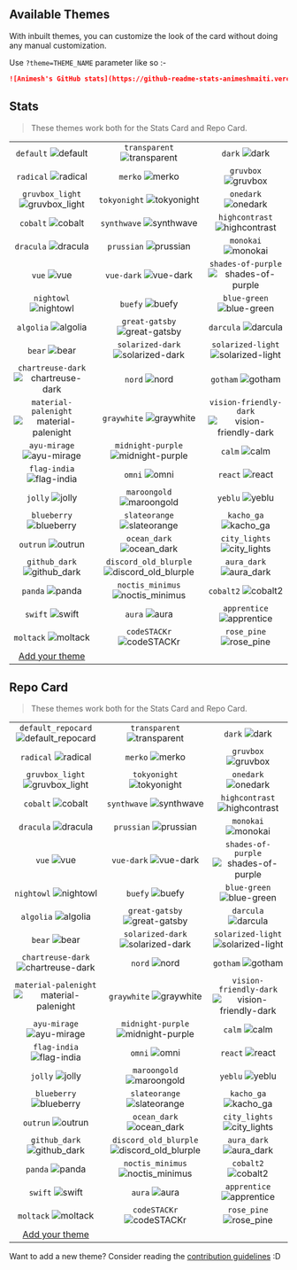 ## Available Themes

<!-- DO NOT EDIT THIS FILE DIRECTLY -->

With inbuilt themes, you can customize the look of the card without doing any manual customization.

Use `?theme=THEME_NAME` parameter like so :-

```md
![Animesh's GitHub stats](https://github-readme-stats-animeshmaiti.vercel.app/api?username=animeshmaiti&theme=dark&show_icons=true)
```

## Stats

> These themes work both for the Stats Card and Repo Card.

| | | |
| :--: | :--: | :--: |
| `default` ![default][default] | `transparent` ![transparent][transparent] | `dark` ![dark][dark] |
| `radical` ![radical][radical] | `merko` ![merko][merko] | `gruvbox` ![gruvbox][gruvbox] |
| `gruvbox_light` ![gruvbox_light][gruvbox_light] | `tokyonight` ![tokyonight][tokyonight] | `onedark` ![onedark][onedark] |
| `cobalt` ![cobalt][cobalt] | `synthwave` ![synthwave][synthwave] | `highcontrast` ![highcontrast][highcontrast] |
| `dracula` ![dracula][dracula] | `prussian` ![prussian][prussian] | `monokai` ![monokai][monokai] |
| `vue` ![vue][vue] | `vue-dark` ![vue-dark][vue-dark] | `shades-of-purple` ![shades-of-purple][shades-of-purple] |
| `nightowl` ![nightowl][nightowl] | `buefy` ![buefy][buefy] | `blue-green` ![blue-green][blue-green] |
| `algolia` ![algolia][algolia] | `great-gatsby` ![great-gatsby][great-gatsby] | `darcula` ![darcula][darcula] |
| `bear` ![bear][bear] | `solarized-dark` ![solarized-dark][solarized-dark] | `solarized-light` ![solarized-light][solarized-light] |
| `chartreuse-dark` ![chartreuse-dark][chartreuse-dark] | `nord` ![nord][nord] | `gotham` ![gotham][gotham] |
| `material-palenight` ![material-palenight][material-palenight] | `graywhite` ![graywhite][graywhite] | `vision-friendly-dark` ![vision-friendly-dark][vision-friendly-dark] |
| `ayu-mirage` ![ayu-mirage][ayu-mirage] | `midnight-purple` ![midnight-purple][midnight-purple] | `calm` ![calm][calm] |
| `flag-india` ![flag-india][flag-india] | `omni` ![omni][omni] | `react` ![react][react] |
| `jolly` ![jolly][jolly] | `maroongold` ![maroongold][maroongold] | `yeblu` ![yeblu][yeblu] |
| `blueberry` ![blueberry][blueberry] | `slateorange` ![slateorange][slateorange] | `kacho_ga` ![kacho_ga][kacho_ga] |
| `outrun` ![outrun][outrun] | `ocean_dark` ![ocean_dark][ocean_dark] | `city_lights` ![city_lights][city_lights] |
| `github_dark` ![github_dark][github_dark] | `discord_old_blurple` ![discord_old_blurple][discord_old_blurple] | `aura_dark` ![aura_dark][aura_dark] |
| `panda` ![panda][panda] | `noctis_minimus` ![noctis_minimus][noctis_minimus] | `cobalt2` ![cobalt2][cobalt2] |
| `swift` ![swift][swift] | `aura` ![aura][aura] | `apprentice` ![apprentice][apprentice] |
| `moltack` ![moltack][moltack] | `codeSTACKr` ![codeSTACKr][codeSTACKr] | `rose_pine` ![rose_pine][rose_pine] |
| [Add your theme][add-theme] | | |

## Repo Card

> These themes work both for the Stats Card and Repo Card.

| | | |
| :--: | :--: | :--: |
| `default_repocard` ![default_repocard][default_repocard_repo] | `transparent` ![transparent][transparent_repo] | `dark` ![dark][dark_repo] |
| `radical` ![radical][radical_repo] | `merko` ![merko][merko_repo] | `gruvbox` ![gruvbox][gruvbox_repo] |
| `gruvbox_light` ![gruvbox_light][gruvbox_light_repo] | `tokyonight` ![tokyonight][tokyonight_repo] | `onedark` ![onedark][onedark_repo] |
| `cobalt` ![cobalt][cobalt_repo] | `synthwave` ![synthwave][synthwave_repo] | `highcontrast` ![highcontrast][highcontrast_repo] |
| `dracula` ![dracula][dracula_repo] | `prussian` ![prussian][prussian_repo] | `monokai` ![monokai][monokai_repo] |
| `vue` ![vue][vue_repo] | `vue-dark` ![vue-dark][vue-dark_repo] | `shades-of-purple` ![shades-of-purple][shades-of-purple_repo] |
| `nightowl` ![nightowl][nightowl_repo] | `buefy` ![buefy][buefy_repo] | `blue-green` ![blue-green][blue-green_repo] |
| `algolia` ![algolia][algolia_repo] | `great-gatsby` ![great-gatsby][great-gatsby_repo] | `darcula` ![darcula][darcula_repo] |
| `bear` ![bear][bear_repo] | `solarized-dark` ![solarized-dark][solarized-dark_repo] | `solarized-light` ![solarized-light][solarized-light_repo] |
| `chartreuse-dark` ![chartreuse-dark][chartreuse-dark_repo] | `nord` ![nord][nord_repo] | `gotham` ![gotham][gotham_repo] |
| `material-palenight` ![material-palenight][material-palenight_repo] | `graywhite` ![graywhite][graywhite_repo] | `vision-friendly-dark` ![vision-friendly-dark][vision-friendly-dark_repo] |
| `ayu-mirage` ![ayu-mirage][ayu-mirage_repo] | `midnight-purple` ![midnight-purple][midnight-purple_repo] | `calm` ![calm][calm_repo] |
| `flag-india` ![flag-india][flag-india_repo] | `omni` ![omni][omni_repo] | `react` ![react][react_repo] |
| `jolly` ![jolly][jolly_repo] | `maroongold` ![maroongold][maroongold_repo] | `yeblu` ![yeblu][yeblu_repo] |
| `blueberry` ![blueberry][blueberry_repo] | `slateorange` ![slateorange][slateorange_repo] | `kacho_ga` ![kacho_ga][kacho_ga_repo] |
| `outrun` ![outrun][outrun_repo] | `ocean_dark` ![ocean_dark][ocean_dark_repo] | `city_lights` ![city_lights][city_lights_repo] |
| `github_dark` ![github_dark][github_dark_repo] | `discord_old_blurple` ![discord_old_blurple][discord_old_blurple_repo] | `aura_dark` ![aura_dark][aura_dark_repo] |
| `panda` ![panda][panda_repo] | `noctis_minimus` ![noctis_minimus][noctis_minimus_repo] | `cobalt2` ![cobalt2][cobalt2_repo] |
| `swift` ![swift][swift_repo] | `aura` ![aura][aura_repo] | `apprentice` ![apprentice][apprentice_repo] |
| `moltack` ![moltack][moltack_repo] | `codeSTACKr` ![codeSTACKr][codeSTACKr_repo] | `rose_pine` ![rose_pine][rose_pine_repo] |
| [Add your theme][add-theme] | | |


[default]: https://github-readme-stats-animeshmaiti.vercel.app/api?username=animeshmaiti&show_icons=true&hide=contribs,prs&cache_seconds=86400&theme=default
[default_repocard]: https://github-readme-stats-animeshmaiti.vercel.app/api?username=animeshmaiti&show_icons=true&hide=contribs,prs&cache_seconds=86400&theme=default_repocard
[transparent]: https://github-readme-stats-animeshmaiti.vercel.app/api?username=animeshmaiti&show_icons=true&hide=contribs,prs&cache_seconds=86400&theme=transparent
[dark]: https://github-readme-stats-animeshmaiti.vercel.app/api?username=animeshmaiti&show_icons=true&hide=contribs,prs&cache_seconds=86400&theme=dark
[radical]: https://github-readme-stats-animeshmaiti.vercel.app/api?username=animeshmaiti&show_icons=true&hide=contribs,prs&cache_seconds=86400&theme=radical
[merko]: https://github-readme-stats-animeshmaiti.vercel.app/api?username=animeshmaiti&show_icons=true&hide=contribs,prs&cache_seconds=86400&theme=merko
[gruvbox]: https://github-readme-stats-animeshmaiti.vercel.app/api?username=animeshmaiti&show_icons=true&hide=contribs,prs&cache_seconds=86400&theme=gruvbox
[gruvbox_light]: https://github-readme-stats-animeshmaiti.vercel.app/api?username=animeshmaiti&show_icons=true&hide=contribs,prs&cache_seconds=86400&theme=gruvbox_light
[tokyonight]: https://github-readme-stats-animeshmaiti.vercel.app/api?username=animeshmaiti&show_icons=true&hide=contribs,prs&cache_seconds=86400&theme=tokyonight
[onedark]: https://github-readme-stats-animeshmaiti.vercel.app/api?username=animeshmaiti&show_icons=true&hide=contribs,prs&cache_seconds=86400&theme=onedark
[cobalt]: https://github-readme-stats-animeshmaiti.vercel.app/api?username=animeshmaiti&show_icons=true&hide=contribs,prs&cache_seconds=86400&theme=cobalt
[synthwave]: https://github-readme-stats-animeshmaiti.vercel.app/api?username=animeshmaiti&show_icons=true&hide=contribs,prs&cache_seconds=86400&theme=synthwave
[highcontrast]: https://github-readme-stats-animeshmaiti.vercel.app/api?username=animeshmaiti&show_icons=true&hide=contribs,prs&cache_seconds=86400&theme=highcontrast
[dracula]: https://github-readme-stats-animeshmaiti.vercel.app/api?username=animeshmaiti&show_icons=true&hide=contribs,prs&cache_seconds=86400&theme=dracula
[prussian]: https://github-readme-stats-animeshmaiti.vercel.app/api?username=animeshmaiti&show_icons=true&hide=contribs,prs&cache_seconds=86400&theme=prussian
[monokai]: https://github-readme-stats-animeshmaiti.vercel.app/api?username=animeshmaiti&show_icons=true&hide=contribs,prs&cache_seconds=86400&theme=monokai
[vue]: https://github-readme-stats-animeshmaiti.vercel.app/api?username=animeshmaiti&show_icons=true&hide=contribs,prs&cache_seconds=86400&theme=vue
[vue-dark]: https://github-readme-stats-animeshmaiti.vercel.app/api?username=animeshmaiti&show_icons=true&hide=contribs,prs&cache_seconds=86400&theme=vue-dark
[shades-of-purple]: https://github-readme-stats-animeshmaiti.vercel.app/api?username=animeshmaiti&show_icons=true&hide=contribs,prs&cache_seconds=86400&theme=shades-of-purple
[nightowl]: https://github-readme-stats-animeshmaiti.vercel.app/api?username=animeshmaiti&show_icons=true&hide=contribs,prs&cache_seconds=86400&theme=nightowl
[buefy]: https://github-readme-stats-animeshmaiti.vercel.app/api?username=animeshmaiti&show_icons=true&hide=contribs,prs&cache_seconds=86400&theme=buefy
[blue-green]: https://github-readme-stats-animeshmaiti.vercel.app/api?username=animeshmaiti&show_icons=true&hide=contribs,prs&cache_seconds=86400&theme=blue-green
[algolia]: https://github-readme-stats-animeshmaiti.vercel.app/api?username=animeshmaiti&show_icons=true&hide=contribs,prs&cache_seconds=86400&theme=algolia
[great-gatsby]: https://github-readme-stats-animeshmaiti.vercel.app/api?username=animeshmaiti&show_icons=true&hide=contribs,prs&cache_seconds=86400&theme=great-gatsby
[darcula]: https://github-readme-stats-animeshmaiti.vercel.app/api?username=animeshmaiti&show_icons=true&hide=contribs,prs&cache_seconds=86400&theme=darcula
[bear]: https://github-readme-stats-animeshmaiti.vercel.app/api?username=animeshmaiti&show_icons=true&hide=contribs,prs&cache_seconds=86400&theme=bear
[solarized-dark]: https://github-readme-stats-animeshmaiti.vercel.app/api?username=animeshmaiti&show_icons=true&hide=contribs,prs&cache_seconds=86400&theme=solarized-dark
[solarized-light]: https://github-readme-stats-animeshmaiti.vercel.app/api?username=animeshmaiti&show_icons=true&hide=contribs,prs&cache_seconds=86400&theme=solarized-light
[chartreuse-dark]: https://github-readme-stats-animeshmaiti.vercel.app/api?username=animeshmaiti&show_icons=true&hide=contribs,prs&cache_seconds=86400&theme=chartreuse-dark
[nord]: https://github-readme-stats-animeshmaiti.vercel.app/api?username=animeshmaiti&show_icons=true&hide=contribs,prs&cache_seconds=86400&theme=nord
[gotham]: https://github-readme-stats-animeshmaiti.vercel.app/api?username=animeshmaiti&show_icons=true&hide=contribs,prs&cache_seconds=86400&theme=gotham
[material-palenight]: https://github-readme-stats-animeshmaiti.vercel.app/api?username=animeshmaiti&show_icons=true&hide=contribs,prs&cache_seconds=86400&theme=material-palenight
[graywhite]: https://github-readme-stats-animeshmaiti.vercel.app/api?username=animeshmaiti&show_icons=true&hide=contribs,prs&cache_seconds=86400&theme=graywhite
[vision-friendly-dark]: https://github-readme-stats-animeshmaiti.vercel.app/api?username=animeshmaiti&show_icons=true&hide=contribs,prs&cache_seconds=86400&theme=vision-friendly-dark
[ayu-mirage]: https://github-readme-stats-animeshmaiti.vercel.app/api?username=animeshmaiti&show_icons=true&hide=contribs,prs&cache_seconds=86400&theme=ayu-mirage
[midnight-purple]: https://github-readme-stats-animeshmaiti.vercel.app/api?username=animeshmaiti&show_icons=true&hide=contribs,prs&cache_seconds=86400&theme=midnight-purple
[calm]: https://github-readme-stats-animeshmaiti.vercel.app/api?username=animeshmaiti&show_icons=true&hide=contribs,prs&cache_seconds=86400&theme=calm
[flag-india]: https://github-readme-stats-animeshmaiti.vercel.app/api?username=animeshmaiti&show_icons=true&hide=contribs,prs&cache_seconds=86400&theme=flag-india
[omni]: https://github-readme-stats-animeshmaiti.vercel.app/api?username=animeshmaiti&show_icons=true&hide=contribs,prs&cache_seconds=86400&theme=omni
[react]: https://github-readme-stats-animeshmaiti.vercel.app/api?username=animeshmaiti&show_icons=true&hide=contribs,prs&cache_seconds=86400&theme=react
[jolly]: https://github-readme-stats-animeshmaiti.vercel.app/api?username=animeshmaiti&show_icons=true&hide=contribs,prs&cache_seconds=86400&theme=jolly
[maroongold]: https://github-readme-stats-animeshmaiti.vercel.app/api?username=animeshmaiti&show_icons=true&hide=contribs,prs&cache_seconds=86400&theme=maroongold
[yeblu]: https://github-readme-stats-animeshmaiti.vercel.app/api?username=animeshmaiti&show_icons=true&hide=contribs,prs&cache_seconds=86400&theme=yeblu
[blueberry]: https://github-readme-stats-animeshmaiti.vercel.app/api?username=animeshmaiti&show_icons=true&hide=contribs,prs&cache_seconds=86400&theme=blueberry
[slateorange]: https://github-readme-stats-animeshmaiti.vercel.app/api?username=animeshmaiti&show_icons=true&hide=contribs,prs&cache_seconds=86400&theme=slateorange
[kacho_ga]: https://github-readme-stats-animeshmaiti.vercel.app/api?username=animeshmaiti&show_icons=true&hide=contribs,prs&cache_seconds=86400&theme=kacho_ga
[outrun]: https://github-readme-stats-animeshmaiti.vercel.app/api?username=animeshmaiti&show_icons=true&hide=contribs,prs&cache_seconds=86400&theme=outrun
[ocean_dark]: https://github-readme-stats-animeshmaiti.vercel.app/api?username=animeshmaiti&show_icons=true&hide=contribs,prs&cache_seconds=86400&theme=ocean_dark
[city_lights]: https://github-readme-stats-animeshmaiti.vercel.app/api?username=animeshmaiti&show_icons=true&hide=contribs,prs&cache_seconds=86400&theme=city_lights
[github_dark]: https://github-readme-stats-animeshmaiti.vercel.app/api?username=animeshmaiti&show_icons=true&hide=contribs,prs&cache_seconds=86400&theme=github_dark
[discord_old_blurple]: https://github-readme-stats-animeshmaiti.vercel.app/api?username=animeshmaiti&show_icons=true&hide=contribs,prs&cache_seconds=86400&theme=discord_old_blurple
[aura_dark]: https://github-readme-stats-animeshmaiti.vercel.app/api?username=animeshmaiti&show_icons=true&hide=contribs,prs&cache_seconds=86400&theme=aura_dark
[panda]: https://github-readme-stats-animeshmaiti.vercel.app/api?username=animeshmaiti&show_icons=true&hide=contribs,prs&cache_seconds=86400&theme=panda
[noctis_minimus]: https://github-readme-stats-animeshmaiti.vercel.app/api?username=animeshmaiti&show_icons=true&hide=contribs,prs&cache_seconds=86400&theme=noctis_minimus
[cobalt2]: https://github-readme-stats-animeshmaiti.vercel.app/api?username=animeshmaiti&show_icons=true&hide=contribs,prs&cache_seconds=86400&theme=cobalt2
[swift]: https://github-readme-stats-animeshmaiti.vercel.app/api?username=animeshmaiti&show_icons=true&hide=contribs,prs&cache_seconds=86400&theme=swift
[aura]: https://github-readme-stats-animeshmaiti.vercel.app/api?username=animeshmaiti&show_icons=true&hide=contribs,prs&cache_seconds=86400&theme=aura
[apprentice]: https://github-readme-stats-animeshmaiti.vercel.app/api?username=animeshmaiti&show_icons=true&hide=contribs,prs&cache_seconds=86400&theme=apprentice
[moltack]: https://github-readme-stats-animeshmaiti.vercel.app/api?username=animeshmaiti&show_icons=true&hide=contribs,prs&cache_seconds=86400&theme=moltack
[codeSTACKr]: https://github-readme-stats-animeshmaiti.vercel.app/api?username=animeshmaiti&show_icons=true&hide=contribs,prs&cache_seconds=86400&theme=codeSTACKr
[rose_pine]: https://github-readme-stats-animeshmaiti.vercel.app/api?username=animeshmaiti&show_icons=true&hide=contribs,prs&cache_seconds=86400&theme=rose_pine


[default_repo]: https://github-readme-stats-animeshmaiti.vercel.app/api/pin/?username=animeshmaiti&repo=github-readme-stats&cache_seconds=86400&theme=default
[default_repocard_repo]: https://github-readme-stats-animeshmaiti.vercel.app/api/pin/?username=animeshmaiti&repo=github-readme-stats&cache_seconds=86400&theme=default_repocard
[transparent_repo]: https://github-readme-stats-animeshmaiti.vercel.app/api/pin/?username=animeshmaiti&repo=github-readme-stats&cache_seconds=86400&theme=transparent
[dark_repo]: https://github-readme-stats-animeshmaiti.vercel.app/api/pin/?username=animeshmaiti&repo=github-readme-stats&cache_seconds=86400&theme=dark
[radical_repo]: https://github-readme-stats-animeshmaiti.vercel.app/api/pin/?username=animeshmaiti&repo=github-readme-stats&cache_seconds=86400&theme=radical
[merko_repo]: https://github-readme-stats-animeshmaiti.vercel.app/api/pin/?username=animeshmaiti&repo=github-readme-stats&cache_seconds=86400&theme=merko
[gruvbox_repo]: https://github-readme-stats-animeshmaiti.vercel.app/api/pin/?username=animeshmaiti&repo=github-readme-stats&cache_seconds=86400&theme=gruvbox
[gruvbox_light_repo]: https://github-readme-stats-animeshmaiti.vercel.app/api/pin/?username=animeshmaiti&repo=github-readme-stats&cache_seconds=86400&theme=gruvbox_light
[tokyonight_repo]: https://github-readme-stats-animeshmaiti.vercel.app/api/pin/?username=animeshmaiti&repo=github-readme-stats&cache_seconds=86400&theme=tokyonight
[onedark_repo]: https://github-readme-stats-animeshmaiti.vercel.app/api/pin/?username=animeshmaiti&repo=github-readme-stats&cache_seconds=86400&theme=onedark
[cobalt_repo]: https://github-readme-stats-animeshmaiti.vercel.app/api/pin/?username=animeshmaiti&repo=github-readme-stats&cache_seconds=86400&theme=cobalt
[synthwave_repo]: https://github-readme-stats-animeshmaiti.vercel.app/api/pin/?username=animeshmaiti&repo=github-readme-stats&cache_seconds=86400&theme=synthwave
[highcontrast_repo]: https://github-readme-stats-animeshmaiti.vercel.app/api/pin/?username=animeshmaiti&repo=github-readme-stats&cache_seconds=86400&theme=highcontrast
[dracula_repo]: https://github-readme-stats-animeshmaiti.vercel.app/api/pin/?username=animeshmaiti&repo=github-readme-stats&cache_seconds=86400&theme=dracula
[prussian_repo]: https://github-readme-stats-animeshmaiti.vercel.app/api/pin/?username=animeshmaiti&repo=github-readme-stats&cache_seconds=86400&theme=prussian
[monokai_repo]: https://github-readme-stats-animeshmaiti.vercel.app/api/pin/?username=animeshmaiti&repo=github-readme-stats&cache_seconds=86400&theme=monokai
[vue_repo]: https://github-readme-stats-animeshmaiti.vercel.app/api/pin/?username=animeshmaiti&repo=github-readme-stats&cache_seconds=86400&theme=vue
[vue-dark_repo]: https://github-readme-stats-animeshmaiti.vercel.app/api/pin/?username=animeshmaiti&repo=github-readme-stats&cache_seconds=86400&theme=vue-dark
[shades-of-purple_repo]: https://github-readme-stats-animeshmaiti.vercel.app/api/pin/?username=animeshmaiti&repo=github-readme-stats&cache_seconds=86400&theme=shades-of-purple
[nightowl_repo]: https://github-readme-stats-animeshmaiti.vercel.app/api/pin/?username=animeshmaiti&repo=github-readme-stats&cache_seconds=86400&theme=nightowl
[buefy_repo]: https://github-readme-stats-animeshmaiti.vercel.app/api/pin/?username=animeshmaiti&repo=github-readme-stats&cache_seconds=86400&theme=buefy
[blue-green_repo]: https://github-readme-stats-animeshmaiti.vercel.app/api/pin/?username=animeshmaiti&repo=github-readme-stats&cache_seconds=86400&theme=blue-green
[algolia_repo]: https://github-readme-stats-animeshmaiti.vercel.app/api/pin/?username=animeshmaiti&repo=github-readme-stats&cache_seconds=86400&theme=algolia
[great-gatsby_repo]: https://github-readme-stats-animeshmaiti.vercel.app/api/pin/?username=animeshmaiti&repo=github-readme-stats&cache_seconds=86400&theme=great-gatsby
[darcula_repo]: https://github-readme-stats-animeshmaiti.vercel.app/api/pin/?username=animeshmaiti&repo=github-readme-stats&cache_seconds=86400&theme=darcula
[bear_repo]: https://github-readme-stats-animeshmaiti.vercel.app/api/pin/?username=animeshmaiti&repo=github-readme-stats&cache_seconds=86400&theme=bear
[solarized-dark_repo]: https://github-readme-stats-animeshmaiti.vercel.app/api/pin/?username=animeshmaiti&repo=github-readme-stats&cache_seconds=86400&theme=solarized-dark
[solarized-light_repo]: https://github-readme-stats-animeshmaiti.vercel.app/api/pin/?username=animeshmaiti&repo=github-readme-stats&cache_seconds=86400&theme=solarized-light
[chartreuse-dark_repo]: https://github-readme-stats-animeshmaiti.vercel.app/api/pin/?username=animeshmaiti&repo=github-readme-stats&cache_seconds=86400&theme=chartreuse-dark
[nord_repo]: https://github-readme-stats-animeshmaiti.vercel.app/api/pin/?username=animeshmaiti&repo=github-readme-stats&cache_seconds=86400&theme=nord
[gotham_repo]: https://github-readme-stats-animeshmaiti.vercel.app/api/pin/?username=animeshmaiti&repo=github-readme-stats&cache_seconds=86400&theme=gotham
[material-palenight_repo]: https://github-readme-stats-animeshmaiti.vercel.app/api/pin/?username=animeshmaiti&repo=github-readme-stats&cache_seconds=86400&theme=material-palenight
[graywhite_repo]: https://github-readme-stats-animeshmaiti.vercel.app/api/pin/?username=animeshmaiti&repo=github-readme-stats&cache_seconds=86400&theme=graywhite
[vision-friendly-dark_repo]: https://github-readme-stats-animeshmaiti.vercel.app/api/pin/?username=animeshmaiti&repo=github-readme-stats&cache_seconds=86400&theme=vision-friendly-dark
[ayu-mirage_repo]: https://github-readme-stats-animeshmaiti.vercel.app/api/pin/?username=animeshmaiti&repo=github-readme-stats&cache_seconds=86400&theme=ayu-mirage
[midnight-purple_repo]: https://github-readme-stats-animeshmaiti.vercel.app/api/pin/?username=animeshmaiti&repo=github-readme-stats&cache_seconds=86400&theme=midnight-purple
[calm_repo]: https://github-readme-stats-animeshmaiti.vercel.app/api/pin/?username=animeshmaiti&repo=github-readme-stats&cache_seconds=86400&theme=calm
[flag-india_repo]: https://github-readme-stats-animeshmaiti.vercel.app/api/pin/?username=animeshmaiti&repo=github-readme-stats&cache_seconds=86400&theme=flag-india
[omni_repo]: https://github-readme-stats-animeshmaiti.vercel.app/api/pin/?username=animeshmaiti&repo=github-readme-stats&cache_seconds=86400&theme=omni
[react_repo]: https://github-readme-stats-animeshmaiti.vercel.app/api/pin/?username=animeshmaiti&repo=github-readme-stats&cache_seconds=86400&theme=react
[jolly_repo]: https://github-readme-stats-animeshmaiti.vercel.app/api/pin/?username=animeshmaiti&repo=github-readme-stats&cache_seconds=86400&theme=jolly
[maroongold_repo]: https://github-readme-stats-animeshmaiti.vercel.app/api/pin/?username=animeshmaiti&repo=github-readme-stats&cache_seconds=86400&theme=maroongold
[yeblu_repo]: https://github-readme-stats-animeshmaiti.vercel.app/api/pin/?username=animeshmaiti&repo=github-readme-stats&cache_seconds=86400&theme=yeblu
[blueberry_repo]: https://github-readme-stats-animeshmaiti.vercel.app/api/pin/?username=animeshmaiti&repo=github-readme-stats&cache_seconds=86400&theme=blueberry
[slateorange_repo]: https://github-readme-stats-animeshmaiti.vercel.app/api/pin/?username=animeshmaiti&repo=github-readme-stats&cache_seconds=86400&theme=slateorange
[kacho_ga_repo]: https://github-readme-stats-animeshmaiti.vercel.app/api/pin/?username=animeshmaiti&repo=github-readme-stats&cache_seconds=86400&theme=kacho_ga
[outrun_repo]: https://github-readme-stats-animeshmaiti.vercel.app/api/pin/?username=animeshmaiti&repo=github-readme-stats&cache_seconds=86400&theme=outrun
[ocean_dark_repo]: https://github-readme-stats-animeshmaiti.vercel.app/api/pin/?username=animeshmaiti&repo=github-readme-stats&cache_seconds=86400&theme=ocean_dark
[city_lights_repo]: https://github-readme-stats-animeshmaiti.vercel.app/api/pin/?username=animeshmaiti&repo=github-readme-stats&cache_seconds=86400&theme=city_lights
[github_dark_repo]: https://github-readme-stats-animeshmaiti.vercel.app/api/pin/?username=animeshmaiti&repo=github-readme-stats&cache_seconds=86400&theme=github_dark
[discord_old_blurple_repo]: https://github-readme-stats-animeshmaiti.vercel.app/api/pin/?username=animeshmaiti&repo=github-readme-stats&cache_seconds=86400&theme=discord_old_blurple
[aura_dark_repo]: https://github-readme-stats-animeshmaiti.vercel.app/api/pin/?username=animeshmaiti&repo=github-readme-stats&cache_seconds=86400&theme=aura_dark
[panda_repo]: https://github-readme-stats-animeshmaiti.vercel.app/api/pin/?username=animeshmaiti&repo=github-readme-stats&cache_seconds=86400&theme=panda
[noctis_minimus_repo]: https://github-readme-stats-animeshmaiti.vercel.app/api/pin/?username=animeshmaiti&repo=github-readme-stats&cache_seconds=86400&theme=noctis_minimus
[cobalt2_repo]: https://github-readme-stats-animeshmaiti.vercel.app/api/pin/?username=animeshmaiti&repo=github-readme-stats&cache_seconds=86400&theme=cobalt2
[swift_repo]: https://github-readme-stats-animeshmaiti.vercel.app/api/pin/?username=animeshmaiti&repo=github-readme-stats&cache_seconds=86400&theme=swift
[aura_repo]: https://github-readme-stats-animeshmaiti.vercel.app/api/pin/?username=animeshmaiti&repo=github-readme-stats&cache_seconds=86400&theme=aura
[apprentice_repo]: https://github-readme-stats-animeshmaiti.vercel.app/api/pin/?username=animeshmaiti&repo=github-readme-stats&cache_seconds=86400&theme=apprentice
[moltack_repo]: https://github-readme-stats-animeshmaiti.vercel.app/api/pin/?username=animeshmaiti&repo=github-readme-stats&cache_seconds=86400&theme=moltack
[codeSTACKr_repo]: https://github-readme-stats-animeshmaiti.vercel.app/api/pin/?username=animeshmaiti&repo=github-readme-stats&cache_seconds=86400&theme=codeSTACKr
[rose_pine_repo]: https://github-readme-stats-animeshmaiti.vercel.app/api/pin/?username=animeshmaiti&repo=github-readme-stats&cache_seconds=86400&theme=rose_pine


[add-theme]: https://github.com/animeshmaiti/github-readme-stats/edit/master/themes/index.js

Want to add a new theme? Consider reading the [contribution guidelines](../CONTRIBUTING.md#themes-contribution) :D
